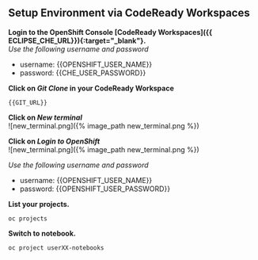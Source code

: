 ## Setup  Environment via CodeReady Workspaces

**Login to the OpenShift Console [CodeReady Workspaces]({{ ECLIPSE_CHE_URL}}){:target="_blank"}.**  
*Use the following username and password*
* username: {{OPENSHIFT_USER_NAME}}
* password: {{CHE_USER_PASSWORD}}
 
 **Click on *Git Clone* in your CodeReady Workspace**
 ```
 {{GIT_URL}}
 ```
 
**Click on  *New terminal***  
![new_terminal.png]({% image_path new_terminal.png %})

**Click on  *Login to OpenShift***  
![new_terminal.png]({% image_path new_terminal.png %})

*Use the following username and password*  
* username: {{OPENSHIFT_USER_NAME}}
* password: {{OPENSHIFT_USER_PASSWORD}}


**List your projects.**  
```
oc projects
```

**Switch to notebook.**  
```
oc project userXX-notebooks
```

